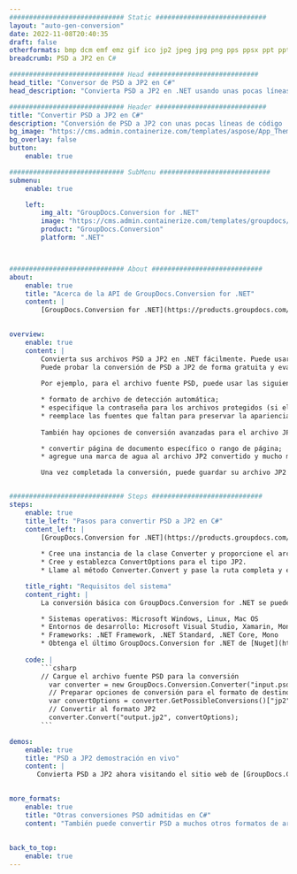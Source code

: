 ```yaml
---
############################# Static ############################
layout: "auto-gen-conversion"
date: 2022-11-08T20:40:35
draft: false
otherformats: bmp dcm emf emz gif ico jp2 jpeg jpg png pps ppsx ppt pptx psb psd svg svgz tga tif tiff webp wmf wmz
breadcrumb: PSD a JP2 en C#

############################# Head ############################
head_title: "Conversor de PSD a JP2 en C#"
head_description: "Convierta PSD a JP2 en .NET usando unas pocas líneas de código. Utilice la API de conversión de documentos de GroupDocs para convertir más de 160 formatos de archivo."

############################# Header ############################
title: "Convertir PSD a JP2 en C#"
description: "Conversión de PSD a JP2 con unas pocas líneas de código .NET"
bg_image: "https://cms.admin.containerize.com/templates/aspose/App_Themes/V3/images/bg/header1.png"
bg_overlay: false
button:
    enable: true

############################# SubMenu ############################
submenu:
    enable: true

    left:
        img_alt: "GroupDocs.Conversion for .NET"
        image: "https://cms.admin.containerize.com/templates/groupdocs/images/product-logos/90x90-noborder/groupdocs-conversion-net.png"
        product: "GroupDocs.Conversion"
        platform: ".NET"



############################# About ############################
about:
    enable: true
    title: "Acerca de la API de GroupDocs.Conversion for .NET"
    content: |
        [GroupDocs.Conversion for .NET](https://products.groupdocs.com/conversion/net/) se puede usar para convertir Microsoft Word, Excel, PowerPoint, PDF, Visio y otros formatos. GroupDocs.Conversion es una API independiente que es adecuada para sistemas internos y de back-end donde se requiere un alto rendimiento. No depende de ningún software como Microsoft u Open Office.
    

overview:
    enable: true
    content: |
        Convierta sus archivos PSD a JP2 en .NET fácilmente. Puede usar solo un par de líneas de código C# en cualquier plataforma de su elección, como Windows, Linux, macOS.
        Puede probar la conversión de PSD a JP2 de forma gratuita y evaluar la calidad de los resultados de la conversión. Junto con los escenarios de conversión de archivos simples, puede probar opciones más avanzadas para cargar el archivo de origen PSD y para guardar el resultado de salida JP2. 
        
        Por ejemplo, para el archivo fuente PSD, puede usar las siguientes opciones de carga:

        * formato de archivo de detección automática;
        * especifique la contraseña para los archivos protegidos (si el formato de archivo lo admite);
        * reemplace las fuentes que faltan para preservar la apariencia del documento.
        
        También hay opciones de conversión avanzadas para el archivo JP2:

        * convertir página de documento específico o rango de página;
        * agregue una marca de agua al archivo JP2 convertido y mucho más.

        Una vez completada la conversión, puede guardar su archivo JP2 en la ruta del archivo local o en cualquier almacenamiento de terceros como FTP, Amazon S3, Google Drive, Dropbox, etc. Tenga en cuenta que para convertir PSD a JP2 no es necesario instalar ningún software adicional, como MS Office, Open Office, Adobe Acrobat Reader, etc.


############################# Steps ############################
steps:
    enable: true
    title_left: "Pasos para convertir PSD a JP2 en C#"
    content_left: |
        [GroupDocs.Conversion for .NET](https://products.groupdocs.com/conversion/net/) facilita a los desarrolladores convertir un archivo PSD a JP2 con unas pocas líneas de código.
        
        * Cree una instancia de la clase Converter y proporcione el archivo PSD con la ruta completa
        * Cree y establezca ConvertOptions para el tipo JP2.
        * Llame al método Converter.Convert y pase la ruta completa y el formato (JP2) como parámetro

    title_right: "Requisitos del sistema"
    content_right: |
        La conversión básica con GroupDocs.Conversion for .NET se puede realizar en unos pocos pasos simples. Nuestras API son compatibles con todas las principales plataformas y sistemas operativos. Antes de ejecutar el código a continuación, asegúrese de tener instalados los siguientes requisitos previos en su sistema.

        * Sistemas operativos: Microsoft Windows, Linux, Mac OS
        * Entornos de desarrollo: Microsoft Visual Studio, Xamarin, MonoDevelop
        * Frameworks: .NET Framework, .NET Standard, .NET Core, Mono
        * Obtenga el último GroupDocs.Conversion for .NET de [Nuget](https://www.nuget.org/packages/groupdocs.conversion)
         
    code: |
        ```csharp    
        // Cargue el archivo fuente PSD para la conversión
          var converter = new GroupDocs.Conversion.Converter("input.psd");
          // Preparar opciones de conversión para el formato de destino JP2
          var convertOptions = converter.GetPossibleConversions()["jp2"].ConvertOptions;
          // Convertir al formato JP2
          converter.Convert("output.jp2", convertOptions);
        ```

demos:
    enable: true
    title: "PSD a JP2 demostración en vivo"
    content: |
       Convierta PSD a JP2 ahora visitando el sitio web de [GroupDocs.Conversion App](https://products.groupdocs.app/conversion/family). La demostración en línea tiene las siguientes ventajas
          

more_formats:
    enable: true
    title: "Otras conversiones PSD admitidas en C#"
    content: "También puede convertir PSD a muchos otros formatos de archivo. Consulte la lista a continuación."
       
       
back_to_top:
    enable: true
---
```

